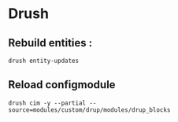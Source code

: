# Drush

## Rebuild entities :

```text
drush entity-updates
```

## Reload configmodule

```text
drush cim -y --partial --source=modules/custom/drup/modules/drup_blocks
```

